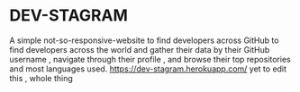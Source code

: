 # DEV-STAGRAM
A simple not-so-responsive-website to find developers across GitHub to find developers across the world and gather their data by their GitHub username , navigate through their profile , and browse their top repositories and most languages used.
https://dev-stagram.herokuapp.com/ 
yet to edit this , whole thing
